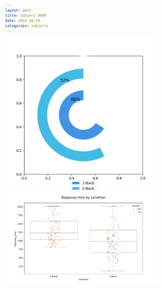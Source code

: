 ```yaml
---
layout: post
title: Subject 9999
date: 2024-10-29
categories: subjects
---
```


![](data/9999/run-18/9999_accuracy_by_condition.png)
![](data/9999/run-18/9999_response_time_by_condition.png)
